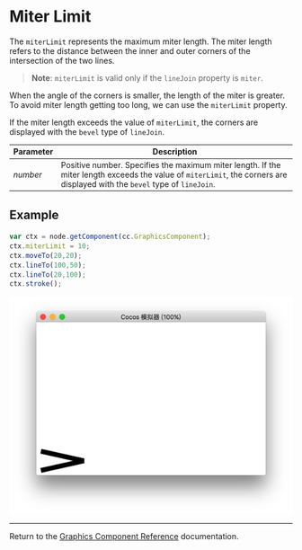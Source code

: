 # Miter Limit

The `miterLimit` represents the maximum miter length. The miter length refers to the distance between the inner and outer corners of the intersection of the two lines.

> __Note__: `miterLimit` is valid only if the `lineJoin` property is `miter`.

When the angle of the corners is smaller, the length of the miter is greater. To avoid miter length getting too long, we can use the `miterLimit` property.

If the miter length exceeds the value of `miterLimit`, the corners are displayed with the `bevel` type of `lineJoin`.

| Parameter | Description |
| -------------- | ----------- |
| *number* | Positive number. Specifies the maximum miter length. If the miter length exceeds the value of `miterLimit`, the corners are displayed with the `bevel` type of `lineJoin`. |

## Example

```javascript
var ctx = node.getComponent(cc.GraphicsComponent);
ctx.miterLimit = 10;
ctx.moveTo(20,20);
ctx.lineTo(100,50);
ctx.lineTo(20,100);
ctx.stroke();
```

<a href="miterLimit.png"><img src="miterLimit.png"></a>

<hr>

Return to the [Graphics Component Reference](../graphics.md) documentation.
